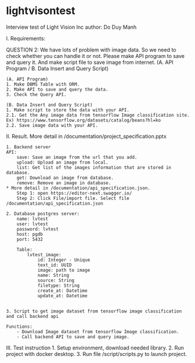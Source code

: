 # lightvisontest
Interview test of Light Vision Inc
author: Do Duy Manh

I. Requirements:

QUESTION 2:
We have lots of problem with image data. So we need to check whether you can handle it or not.
Please make API program to save and query it. And make script file to save image from internet.
(A. API Program / B. Data Insert and Query Script)

    (A. API Program)
    1. Make DBMS Table with ORM.
    2. Make API to save and query the data.
    3. Check the Query API.

    (B. Data Insert and Query Script)
    1. Make script to store the data with your API.
    2.1. Get the Any image data from tensorflow Image classification site. 
    Ex) https://www.tensorflow.org/datasets/catalog/beans?hl=ko
    2.2. Save image data with your API.

II. Result.
    More detail in /documentation/project_specification.pptx

    1. Backend server
    API:
        save: Save an image from the url that you add.
        upload: Upload an image from local.
        list: Get list of the images information that are stored in database.
        get: Download an image from database.
        remove: Remove an image in database.
    * More detail in /documentation/api_specification.json.
        Step 1: open https://editor-next.swagger.io/
        Step 2: Click File/import file. Select file /documentation/api_specification.json

    2. Database postgres server:
        name: lvtest
        user: lvtest
        password: lvtest
        host: pgdb
        port: 5432

        Table: 
            lvtest_image:
                id: Integer - Unique
                text_id: UUID
                image: path to image
                name: String
                source: String
                filetype: String
                create_at: Datetime
                update_at: Datetime

        
    3. Script to get image dataset from tensorflow image classification and call backend api

    Functions:
        - Download Image dataset from tensorflow Image classification.
        - Call backend API to save and query image.


III. Test instruction
    1. Setup environment, download needed library.
    2. Run project with docker desktop.
    3. Run file /script/scripts.py to launch project.